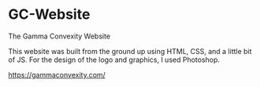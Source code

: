 # GC-Website
The Gamma Convexity Website

This website was built from the ground up using HTML, CSS, and a little bit of JS. For the design of the logo and graphics, I used Photoshop.

https://gammaconvexity.com/
